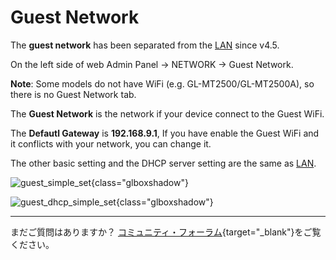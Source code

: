 # Guest Network

The **guest network** has been separated from the [LAN](lan.md) since v4.5.

On the left side of web Admin Panel -> NETWORK -> Guest Network.

**Note**: Some models do not have WiFi (e.g. GL-MT2500/GL-MT2500A), so there is no Guest Network tab.

The **Guest Network** is the network if your device connect to the Guest WiFi.

The **Defautl Gateway** is **192.168.9.1**, If you have enable the Guest WiFi and it conflicts with your network, you can change it.

The other basic setting and the DHCP server setting are the same as [LAN](lan.md).

![guest_simple_set](https://static.gl-inet.com/docs/router/en/4/interface_guide/guest_network/guest_simple_set.jpg){class="glboxshadow"}

![guest_dhcp_simple_set](https://static.gl-inet.com/docs/router/en/4/interface_guide/guest_network/guest_dhcp_simple_set.jpg){class="glboxshadow"}


---

まだご質問はありますか？ [コミュニティ・フォーラム](https://forum.gl-inet.com){target="_blank"}をご覧ください。
